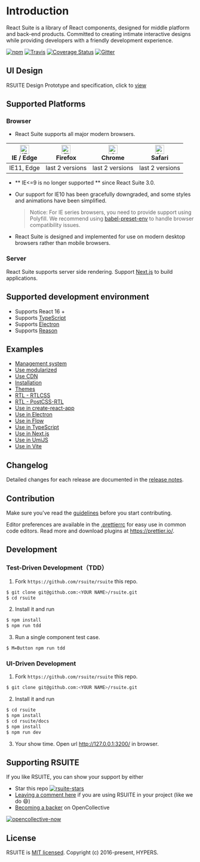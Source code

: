 # Introduction

React Suite is a library of React components, designed for middle platform and back-end products. Committed to creating intimate interactive designs while providing developers with a friendly development experience.

[![npm][npm-svg]][npm-home] [![Travis][travis-svg]][travis-home] [![Coverage Status][coverage-svg]][coverage-home] [![Gitter][gitter-svg]][gitter]

## UI Design

RSUITE Design Prototype and specification, click to [view][rsuite-design]

## Supported Platforms

### Browser

- React Suite supports all major modern browsers.

| <img src="https://raw.githubusercontent.com/alrra/browser-logos/master/src/edge/edge_48x48.png" alt="IE / Edge" width="24px" height="24px" /></br>IE / Edge | <img src="https://raw.githubusercontent.com/alrra/browser-logos/master/src/firefox/firefox_48x48.png" alt="Firefox" width="24px" height="24px" /></br>Firefox | <img src="https://raw.githubusercontent.com/alrra/browser-logos/master/src/chrome/chrome_48x48.png" alt="Chrome" width="24px" height="24px" /> </br>Chrome | <img src="https://raw.githubusercontent.com/alrra/browser-logos/master/src/safari/safari_48x48.png" alt="Safari" width="24px" height="24px" /></br>Safari |
| ----------------------------------------------------------------------------------------------------------------------------------------------------------- | ------------------------------------------------------------------------------------------------------------------------------------------------------------- | ---------------------------------------------------------------------------------------------------------------------------------------------------------- | --------------------------------------------------------------------------------------------------------------------------------------------------------- |
| IE11, Edge                                                                                                                                                  | last 2 versions                                                                                                                                               | last 2 versions                                                                                                                                            | last 2 versions                                                                                                                                           |

- ** IE<=9 is no longer supported ** since React Suite 3.0.
- Our support for IE10 has been gracefully downgraded, and some styles and animations have been simplified.

  > Notice: For IE series browsers, you need to provide support using Polyfill. We recommend using [babel-preset-env][babel-preset-env] to handle browser compatibility issues.

- React Suite is designed and implemented for use on modern desktop browsers rather than mobile browsers.

### Server

React Suite supports server side rendering. Support [Next.js](https://github.com/zeit/next.js) to build applications.

## Supported development environment

- Supports React 16 +
- Supports [TypeScript](http://www.typescriptlang.org/)
- Supports [Electron](https://electronjs.org/)
- Supports [Reason](https://github.com/shurygindv/bs-rsuite-ui-react)

## Examples

- [Management system][demo-admin]
- [Use modularized][demo-modular-import]
- [Use CDN][demo-cdn]
- [Installation][demo-intl-app]
- [Themes][demo-multiple-themes]
- [RTL - RTLCSS][demo-rtlcss]
- [RTL - PostCSS-RTL][demo-postcss-rtl]
- [Use in create-react-app][demo-create-react-app]
- [Use in Electron][demo-electron]
- [Use in Flow][demo-flow-app]
- [Use in TypeScript][demo-typescript-app]
- [Use in Next.js][demo-nextjs]
- [Use in UmiJS][demo-umi-app]
- [Use in Vite][demo-vite]

## Changelog

Detailed changes for each release are documented in the [release notes][release-notes].

## Contribution

Make sure you've read the [guidelines][contributing] before you start contributing.

Editor preferences are available in the [.prettierrc][prettierrc] for easy use in common code editors. Read more and download plugins at https://prettier.io/.

## Development

### Test-Driven Development（TDD）

1. Fork `https://github.com/rsuite/rsuite` this repo.

```bash
$ git clone git@github.com:<YOUR NAME>/rsuite.git
$ cd rsuite
```

2. Install it and run

```bash
$ npm install
$ npm run tdd
```

3. Run a single component test case.

```bash
$ M=Button npm run tdd
```

### UI-Driven Development

1. Fork `https://github.com/rsuite/rsuite` this repo.

```bash
$ git clone git@github.com:<YOUR NAME>/rsuite.git
```

2. Install it and run

```bash
$ cd rsuite
$ npm install
$ cd rsuite/docs
$ npm install
$ npm run dev
```

3. Your show time. Open url http://127.0.0.1:3200/ in browser.

## Supporting RSUITE

If you like RSUITE, you can show your support by either

- Star this repo [![rsuite-stars][rsuite-stars]](https://github.com/rsuite/rsuite)
- [Leaving a comment here][issues-11] if you are using RSUITE in your project (like we do 😄)
- [Becoming a backer][opencollective-home] on OpenCollective

[![opencollective-now][opencollective-svg]][opencollective-home]

## License

RSUITE is [MIT licensed][license]. Copyright (c) 2016-present, HYPERS.

[readm-cn]: https://github.com/rsuite/rsuite/blob/master/README_zh.md
[npm-svg]: https://badge.fury.io/js/rsuite.svg
[npm-home]: https://www.npmjs.com/package/rsuite
[travis-svg]: https://travis-ci.org/rsuite/rsuite.svg?branch=master
[travis-home]: https://travis-ci.org/rsuite/rsuite
[coverage-svg]: https://coveralls.io/repos/github/rsuite/rsuite/badge.svg?branch=master
[coverage-home]: https://coveralls.io/github/rsuite/rsuite?branch=master
[discord-svg]: https://img.shields.io/badge/Discord-Join%20chat%20%E2%86%92-738bd7.svg
[discord-invite]: https://discord.gg/R8mnjwh
[rsuite-design]: https://rsuitejs.com/design/default
[live-preview-on-codesandbox]: https://codesandbox.io/s/mo7jxvr9x9?from-embed
[rsuite-doc-guide]: https://rsuitejs.com/guide/introduction
[rsuite-doc-guide-themes]: https://rsuitejs.com/guide/themes
[rsuite-doc-guide-intl]: https://rsuitejs.com/guide/intl
[rsuite-components-overview]: https://rsuitejs.com/components/overview
[release-notes]: https://github.com/rsuite/rsuite/releases
[contributing]: https://github.com/rsuite/rsuite/blob/master/CONTRIBUTING.md
[prettierrc]: https://github.com/rsuite/rsuite/wiki/.prettierrc
[issues-11]: https://github.com/rsuite/rsuite/issues/11
[opencollective-svg]: https://opencollective.com/rsuite/tiers/backer.svg?avatarHeight=36
[opencollective-home]: https://opencollective.com/rsuite
[license]: https://github.com/rsuite/rsuite/blob/master/LICENSE
[gitter]: https://gitter.im/rsuite/rsuite?utm_source=badge&utm_medium=badge&utm_campaign=pr-badge
[gitter-svg]: https://badges.gitter.im/rsuite/rsuite.svg
[demo-admin]: https://github.com/rsuite/rsuite-management-system
[demo-modular-import]: https://github.com/rsuite/rsuite/tree/master/examples/with-babel-preset-rsuite
[demo-cdn]: https://github.com/rsuite/rsuite/tree/master/examples/cdn
[demo-create-react-app]: https://github.com/rsuite/rsuite/tree/master/examples/create-react-app
[demo-electron]: https://github.com/rsuite/rsuite/tree/master/examples/with-electron
[demo-intl-app]: https://github.com/rsuite/rsuite/tree/master/examples/custom-i18n
[demo-multiple-themes]: https://github.com/rsuite/rsuite/tree/master/examples/custom-multiple-themes
[demo-flow-app]: https://github.com/rsuite/rsuite/tree/master/examples/with-flow
[demo-typescript-app]: https://github.com/rsuite/rsuite/tree/master/examples/with-typescript
[demo-nextjs]: https://github.com/rsuite/rsuite/tree/master/examples/with-nextjs
[demo-umi-app]: https://github.com/rsuite/rsuite/tree/master/examples/with-umi
[demo-rtlcss]: https://github.com/rsuite/rsuite/tree/master/examples/with-rtlcss
[demo-postcss-rtl]: https://github.com/rsuite/rsuite/tree/master/examples/with-postcss-rtl
[babel-preset-env]: https://babeljs.io/docs/en/babel-preset-env
[rsuite-stars]: https://img.shields.io/github/stars/rsuite/rsuite?style=social
[demo-vite]: https://github.com/rsuite/rsuite/tree/master/examples/with-vite
